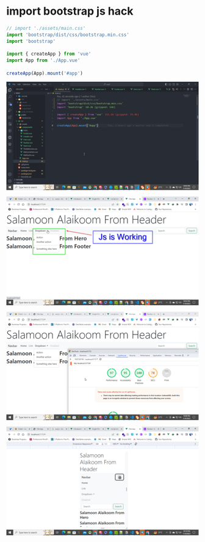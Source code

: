 # import bootstrap js hack

```jsx
// import './assets/main.css'
import 'bootstrap/dist/css/bootstrap.min.css'
import 'bootstrap'

import { createApp } from 'vue'
import App from './App.vue'

createApp(App).mount('#app')
```

![Untitled](import%20bootstrap%20js%20hack%20c0d2fd0b843f46a3a2bf90cc1aff586b/Untitled.png)

![Untitled](import%20bootstrap%20js%20hack%20c0d2fd0b843f46a3a2bf90cc1aff586b/Untitled%201.png)

![Untitled](import%20bootstrap%20js%20hack%20c0d2fd0b843f46a3a2bf90cc1aff586b/Untitled%202.png)

![Untitled](import%20bootstrap%20js%20hack%20c0d2fd0b843f46a3a2bf90cc1aff586b/Untitled%203.png)